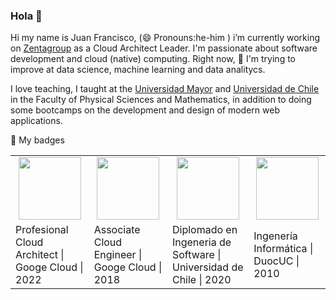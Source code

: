 ### Hola 👋

Hi my name is Juan Francisco, (😄 Pronouns:he-him )  i’m currently working on [Zentagroup](https://zentagroup.com/) as a Cloud Architect Leader.
I'm passionate about software development and cloud (native) computing. Right now, 🌱 I'm trying to improve at data science, machine learning and data analitycs. 

I love teaching, I taught at the  [Universidad Mayor](https://www.umayor.cl/um/)  and [Universidad de Chile](https://ingenieria.uchile.cl/) in the Faculty of Physical Sciences and Mathematics, in addition to doing some bootcamps on the development and design of modern web applications.


🏅 My badges



<table>
    <tr>
      <td style="text-align: center;">
        <a href="https://api.accredible.com/v1/frontend/credential_website_embed_image/certificate/47817459">
          <img  style="width:100px"  src="https://api.accredible.com/v1/frontend/credential_website_embed_image/badge/47817459">
        </a>
      </td>
      <td style="text-align: center;">
        <a href="#">
          <img style="width:100px" src="https://juannfrancisco.github.io/images/associate-cloud-engineer.png">
        </a>
      </td>
      <td style="text-align: center;">
          <a href="#">
            <img style="width:100px" src="https://juannfrancisco.github.io/images/udechile.png">
          </a>
      </td>
      <td style="text-align: center;" >
         <a href="#">
            <img style="width:100px" src="https://www.duoc.cl/wp-content/uploads/2021/03/logo_duoc-01.jpg">
          </a>
      </td>
    </tr>
    <tr>
      <td> Profesional Cloud Architect | Googe Cloud | 2022 </td>
      <td> Associate Cloud Engineer | Googe Cloud | 2018</td>
      <td> Diplomado en Ingeneria de Software | Universidad de Chile | 2020</td>
      <td> Ingenería Informática | DuocUC | 2010 </td>
  </tr>
</table>

<p align="left" >

  
  
  
  
  
  
</p>





<!--
**juannfrancisco/juannfrancisco** is a ✨ _special_ ✨ repository because its `README.md` (this file) appears on your GitHub profile.

Here are some ideas to get you started:

- 🔭 I’m currently working on ...
- 🌱 I’m currently learning ...
- 👯 I’m looking to collaborate on ...
- 🤔 I’m looking for help with ...
- 💬 Ask me about ...
- 📫 How to reach me: ...
- 😄 Pronouns: ...
- ⚡ Fun fact: ...
-->
